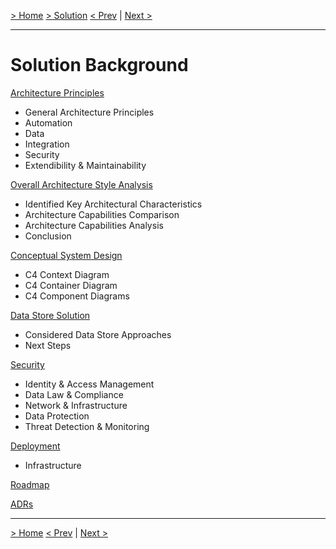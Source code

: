 [> Home](README.md)  [> Solution](README.md)
[< Prev]()  |  [Next >]()

---

# Solution Background

[Architecture Principles](ArchitecturePrinciples.md)

* General Architecture Principles
* Automation
* Data
* Integration
* Security
* Extendibility & Maintainability

[Overall Architecture Style Analysis](ArchitectureAnalysis.md)

- Identified Key Architectural Characteristics
- Architecture Capabilities Comparison
- Architecture Capabilities Analysis
- Conclusion

[Conceptual System Design](Conceptual.md)

- C4 Context Diagram
- C4 Container Diagram
- C4 Component Diagrams

[Data Store Solution](DataStore.md)

- Considered Data Store Approaches
- Next Steps

[Security](Security.md)

- Identity & Access Management
- Data Law & Compliance
- Network & Infrastructure
- Data Protection
- Threat Detection & Monitoring

[Deployment](Deployment.md)

* Infrastructure

[Roadmap](Roadmap.md)

[ADRs](../5.ADRs/README.md)

---

[> Home](../README.md)
[< Prev](../1.Problem/1.6.RAID.md)  |  [Next >](ArchitecturePrinciples.md)